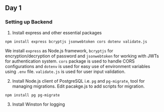 ## Day 1
### Setting up Backend
1. Install express and other essential packages

```
npm install express bcryptjs jsonwebtoken cors dotenv validate.js
```

We install `express` as Node.js framework, `bcryptjs` for encryption/decryption of password and `jsonwebtoken` for working with JWTs for authentication system. `cors` package is used to handle CORS configurations and `dotenv` is used for easy use of environment variables using `.env` file. `validate.js` is used for user input validation.

2. Install Node.js client of PostgreSQL i.e. `pg` and `pg-migrate`, tool for managing migrations. Edit pacakge.js to add scripts for migration.
```
npm install pg pg-migrate
```

3. Install Winston for logging